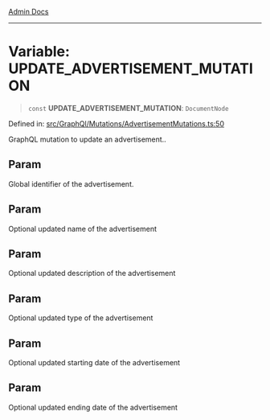 [Admin Docs](/)

***

# Variable: UPDATE\_ADVERTISEMENT\_MUTATION

> `const` **UPDATE\_ADVERTISEMENT\_MUTATION**: `DocumentNode`

Defined in: [src/GraphQl/Mutations/AdvertisementMutations.ts:50](https://github.com/PalisadoesFoundation/talawa-admin/blob/main/src/GraphQl/Mutations/AdvertisementMutations.ts#L50)

GraphQL mutation to update an advertisement..

## Param

Global identifier of the advertisement.

## Param

Optional updated name of the advertisement

## Param

Optional updated description of the advertisement

## Param

Optional updated type of the advertisement

## Param

Optional updated starting date of the advertisement

## Param

Optional updated ending date of the advertisement
